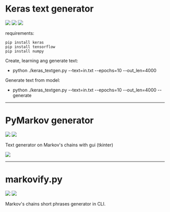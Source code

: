 # Keras text generator
![](https://img.shields.io/badge/python-3.7-blue)
![](https://img.shields.io/badge/pip%20install-keras-blue)
![](https://img.shields.io/badge/pip%20install-TensorFlow-blue)

requirements:
```
pip install keras
pip install tensorflow
pip install numpy
```

Create, learning ang generate text:
* python ./keras_textgen.py --text=in.txt --epochs=10 --out_len=4000

Generate text from model:
* python ./keras_textgen.py --text=in.txt --epochs=10 --out_len=4000 --generate


---------------------------------------------------------------------------
# PyMarkov generator
![](https://img.shields.io/badge/python-3.7-blue)
![](https://img.shields.io/badge/pip%20install-tkinter-blue)

Text generator on Markov's chains with gui (tkinter)

![](https://vakarian.website/readmepic/markov.jpg)

--------------------------------------------------------------------------
# markovify.py
![](https://img.shields.io/badge/python-3.7-blue)
![](https://img.shields.io/badge/pip%20install-markovify-blue)

Markov's chains short phrases generator in CLI.
